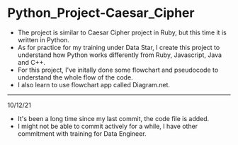 # Python_Project-Caesar_Cipher
* The project is similar to Caesar Cipher project in Ruby, but this time it is written in Python.
* As for practice for my training under Data Star, I create this project to understand how Python works differently from Ruby, Javascript, Java and C++.
* For this project, I've initally done some flowchart and pseudocode to understand the whole flow of the code.
* I also learn to use flowchart app called Diagram.net.
---
10/12/21
* It's been a long time since my last commit, the code file is added.
* I might not be able to commit actively for a while, I have other commitment with training for Data Engineer.
